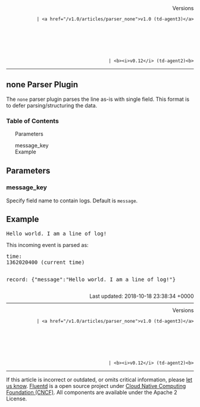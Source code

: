 <article>
<div style="text-align:right">
<div style="text-align:right">
Versions 
  
    
    | <a href="/v1.0/articles/parser_none">v1.0 (td-agent3)</a>
    
  

  

  
    
    | <b><i>v0.12</i> (td-agent2)<b>
</b></b>
</div>
</div>
<hr size="1" style="margin-top: 10px; margin-bottom: 10px; color: rgba(0, 0, 0, .15);"/>
<hgroup>
<h1>none Parser Plugin</h1>
</hgroup>
<p>The <code>none</code> parser plugin parses the line as-is with single field. This format is to defer parsing/structuring the data.</p>
<a name="parameters"></a>
<section id="table-of-contents"><h3>Table of Contents</h3>
<ul id="toc">
<li class="toc-item"><a href="#parameters">Parameters</a></li>
<ul class="sub-toc">
<li class="sub-toc-item"><a href="#message_key">message_key</a></li>
</ul>
<li class="toc-item"><a href="#example">Example</a></li>
</ul>
</section>
<h2>Parameters</h2>
<a name="message_key"></a><h3>message_key</h3>
<p>Specify field name to contain logs. Default is <code>message</code>.</p>
<a name="example"></a><h2>Example</h2>
<pre class="CodeRay">Hello world. I am a line of log!
</pre>
<p>This incoming event is parsed as:</p>
<pre class="CodeRay">time:
1362020400 (current time)

record:
{"message":"Hello world. I am a line of log!"}
</pre>
<div style="text-align:right">
  Last updated: 2018-10-18 23:38:34 +0000
  </div>
<hr size="1" style="margin-top: 10px; margin-bottom: 10px; color: rgba(0, 0, 0, .15);"/>
<div style="text-align:right">
Versions 
  
    
    | <a href="/v1.0/articles/parser_none">v1.0 (td-agent3)</a>
    
  

  

  
    
    | <b><i>v0.12</i> (td-agent2)<b>
</b></b>
</div>
<hr size="1" style="margin-top: 10px; margin-bottom: 10px; color: rgba(0, 0, 0, .15);"/>
<p>
    If this article is incorrect or outdated, or omits critical information, please <a href="https://github.com/fluent/fluentd-docs/issues?state=open">let us know</a>. <a href="http://www.fluentd.org/">Fluentd</a> is a  open source project under <a href="https://cncf.io/">Cloud Native Computing Foundation (CNCF)</a>. All components are available under the Apache 2 License.
  </p>
</article>
